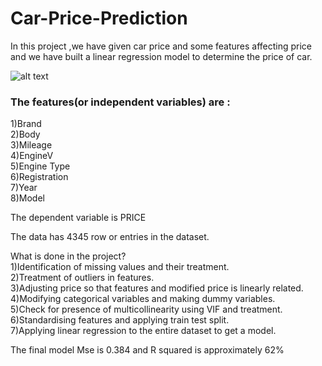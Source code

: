 # Car-Price-Prediction
In this project ,we have given car price and some features affecting price and we have built a linear regression model to determine the price of car. 

![alt text](https://user-images.githubusercontent.com/91171166/151691982-9410150c-b8b2-4116-a5c4-e6a0499e0d66.png)

### The features(or independent variables) are :<br/>
1)Brand<br/>
2)Body<br/>
3)Mileage<br/>
4)EngineV<br/>
5)Engine Type<br/>
6)Registration<br/>
7)Year<br/>
8)Model<br/>

The dependent variable is PRICE

The data has 4345 row or entries in the dataset.

What is done in the project?<br/>
1)Identification of missing values and their treatment.<br/>
2)Treatment of outliers in features.<br/>
3)Adjusting price so that features and modified price is linearly related.<br/>
4)Modifying categorical variables and making dummy variables.<br/>
5)Check for presence of multicollinearity using VIF and treatment.<br/>
6)Standardising features and applying train test split.<br/>
7)Applying linear regression to the entire dataset to get a model.

The final model Mse is 0.384 and R squared is approximately 62%
